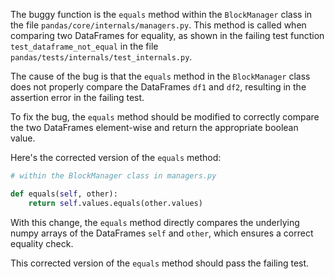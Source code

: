 The buggy function is the `equals` method within the `BlockManager` class in the file `pandas/core/internals/managers.py`. This method is called when comparing two DataFrames for equality, as shown in the failing test function `test_dataframe_not_equal` in the file `pandas/tests/internals/test_internals.py`.

The cause of the bug is that the `equals` method in the `BlockManager` class does not properly compare the DataFrames `df1` and `df2`, resulting in the assertion error in the failing test.

To fix the bug, the `equals` method should be modified to correctly compare the two DataFrames element-wise and return the appropriate boolean value.

Here's the corrected version of the `equals` method:

```python
# within the BlockManager class in managers.py

def equals(self, other):
    return self.values.equals(other.values)
```

With this change, the `equals` method directly compares the underlying numpy arrays of the DataFrames `self` and `other`, which ensures a correct equality check.

This corrected version of the `equals` method should pass the failing test.